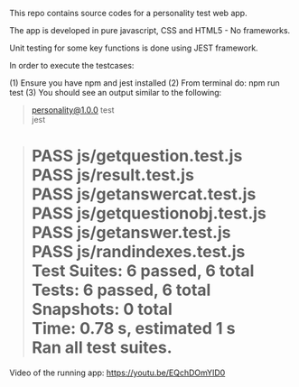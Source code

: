 This repo contains source codes for a personality test web app.

The app is developed in pure javascript, CSS and HTML5 - No frameworks.

Unit testing for some key functions is done using JEST framework.

In order to execute the testcases:

(1) Ensure you have npm and jest installed
(2) From terminal do: npm run test
(3) You should see an output similar to the following:

> personality@1.0.0 test  
> jest

> PASS js/getquestion.test.js  
> PASS js/result.test.js  
> PASS js/getanswercat.test.js  
> PASS js/getquestionobj.test.js  
> PASS js/getanswer.test.js  
> PASS js/randindexes.test.js  
> Test Suites: 6 passed, 6 total  
> Tests: 6 passed, 6 total  
> Snapshots: 0 total  
> Time: 0.78 s, estimated 1 s  
> Ran all test suites.  
> =========================================

Video of the running app: https://youtu.be/EQchDOmYID0
